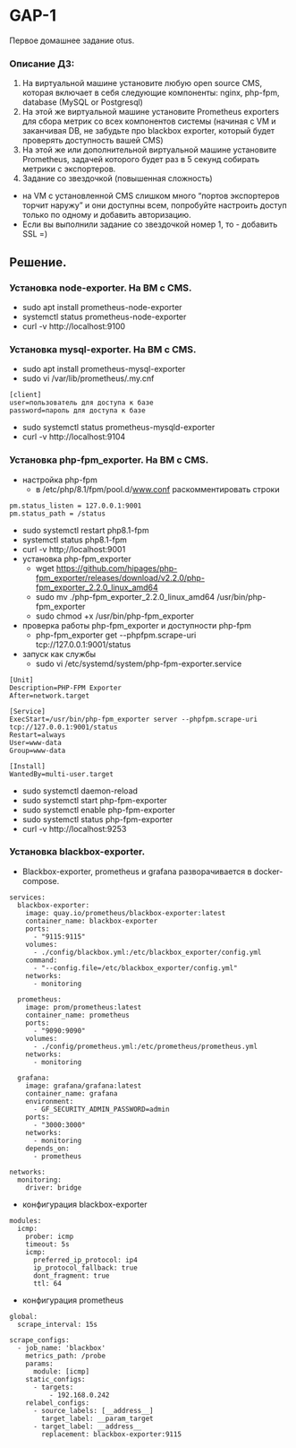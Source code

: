 # GAP-1
Первое домашнее задание otus. 
### Описание ДЗ:
1. На виртуальной машине установите любую open source CMS, которая включает в себя следующие компоненты: nginx, php-fpm, database (MySQL or Postgresql)
2. На этой же виртуальной машине установите Prometheus exporters для сбора метрик со всех компонентов системы (начиная с VM и заканчивая DB, не забудьте про blackbox exporter, который будет проверять доступность вашей CMS)
3. На этой же или дополнительной виртуальной машине установите Prometheus, задачей которого будет раз в 5 секунд собирать метрики с экспортеров.
4. Задание со звездочкой (повышенная сложность)
+ на VM с установленной CMS слишком много “портов экспортеров торчит наружу” и они доступны всем, попробуйте настроить доступ только по одному и добавить авторизацию.
+ Если вы выполнили задание со звездочкой номер 1, то - добавить SSL =)
## Решение. 
### Установка node-exporter. На ВМ с CMS.
- sudo apt install prometheus-node-exporter
- systemctl status prometheus-node-exporter
- curl -v http://localhost:9100
### Установка mysql-exporter. На ВМ с CMS.
- sudo apt install prometheus-mysql-exporter
- sudo vi /var/lib/prometheus/.my.cnf
```
[client]
user=пользователь для доступа к базе
password=пароль для доступа к базе
```
- sudo systemctl status prometheus-mysqld-exporter
- curl -v http://localhost:9104
### Установка php-fpm_exporter. На ВМ с CMS.
- настройка php-fpm
  - в /etc/php/8.1/fpm/pool.d/www.conf раскомментировать строки
```
pm.status_listen = 127.0.0.1:9001
pm.status_path = /status
```
  - sudo systemctl restart php8.1-fpm
  - systemctl status php8.1-fpm
  - curl -v http;//localhost:9001
- установка php-fpm_exporter
  - wget https://github.com/hipages/php-fpm_exporter/releases/download/v2.2.0/php-fpm_exporter_2.2.0_linux_amd64
  - sudo mv ./php-fpm_exporter_2.2.0_linux_amd64 /usr/bin/php-fpm_exporter
  - sudo chmod +x /usr/bin/php-fpm_exporter
- проверка работы php-fpm_exporter и доступности php-fpm
  - php-fpm_exporter get --phpfpm.scrape-uri tcp://127.0.0.1:9001/status
- запуск как службы
  - sudo vi /etc/systemd/system/php-fpm-exporter.service
```
[Unit]
Description=PHP-FPM Exporter
After=network.target

[Service]
ExecStart=/usr/bin/php-fpm_exporter server --phpfpm.scrape-uri tcp://127.0.0.1:9001/status
Restart=always
User=www-data
Group=www-data

[Install]
WantedBy=multi-user.target
```
 - sudo systemctl daemon-reload
 - sudo systemctl start php-fpm-exporter
 - sudo systemctl enable php-fpm-exporter
 - sudo systemctl status php-fpm-exporter
 - curl -v http://localhost:9253
### Установка blackbox-exporter.
- Blackbox-exporter, prometheus и grafana разворачивается в docker-compose.
```
services:
  blackbox-exporter:
    image: quay.io/prometheus/blackbox-exporter:latest
    container_name: blackbox-exporter
    ports:
      - "9115:9115"
    volumes:
      - ./config/blackbox.yml:/etc/blackbox_exporter/config.yml
    command:
      - "--config.file=/etc/blackbox_exporter/config.yml"
    networks:
      - monitoring

  prometheus:
    image: prom/prometheus:latest
    container_name: prometheus
    ports:
      - "9090:9090"
    volumes:
      - ./config/prometheus.yml:/etc/prometheus/prometheus.yml
    networks:
      - monitoring

  grafana:
    image: grafana/grafana:latest
    container_name: grafana
    environment:
      - GF_SECURITY_ADMIN_PASSWORD=admin
    ports:
      - "3000:3000"
    networks:
      - monitoring
    depends_on:
      - prometheus

networks:
  monitoring:
    driver: bridge
```
  - конфигурация blackbox-exporter
```
modules:
  icmp:
    prober: icmp
    timeout: 5s
    icmp:
      preferred_ip_protocol: ip4
      ip_protocol_fallback: true
      dont_fragment: true
      ttl: 64
```
  - конфигурация prometheus
```
global:
  scrape_interval: 15s

scrape_configs:
  - job_name: 'blackbox'
    metrics_path: /probe
    params:
      module: [icmp]
    static_configs:
      - targets:
          - 192.168.0.242
    relabel_configs:
      - source_labels: [__address__]
        target_label: __param_target
      - target_label: __address__
        replacement: blackbox-exporter:9115
```

